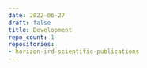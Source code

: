 ```yaml
---
date: 2022-06-27
draft: false
title: Development
repo_count: 1
repositories:
- horizon-ird-scientific-publications
---
```




